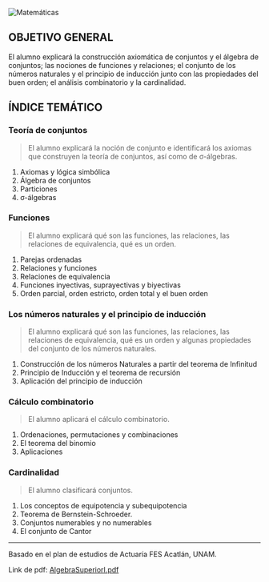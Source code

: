 ![Matemáticas](https://img.shields.io/badge/Campo-Matemáticas-blue)

## OBJETIVO GENERAL
El alumno explicará la construcción axiomática de conjuntos y el álgebra de conjuntos; las nociones de funciones y relaciones; el conjunto de los números naturales y el principio de inducción junto con las propiedades del buen orden; el análisis combinatorio y la cardinalidad.

## ÍNDICE TEMÁTICO
### Teoría de conjuntos
> El alumno explicará la noción de conjunto e identificará los axiomas que construyen la teoría de conjuntos, así como de σ-álgebras.

1. Axiomas y lógica simbólica
2. Álgebra de conjuntos
3. Particiones
4. σ-álgebras

### Funciones
> El alumno explicará qué son las funciones, las relaciones, las relaciones de equivalencia, qué es un orden.

1. Parejas ordenadas
2. Relaciones y funciones
3. Relaciones de equivalencia
4. Funciones inyectivas, suprayectivas y biyectivas
5. Orden parcial, orden estricto, orden total y el buen orden

### Los números naturales y el principio de inducción
> El alumno explicará qué son las funciones, las relaciones, las relaciones de equivalencia, qué es un orden y algunas propiedades del conjunto de los números naturales.

1. Construcción de los números Naturales a partir del teorema de Infinitud
2. Principio de Inducción y el teorema de recursión
3. Aplicación del principio de inducción

### Cálculo combinatorio
> El alumno aplicará el cálculo combinatorio.

1. Ordenaciones, permutaciones y combinaciones
2. El teorema del binomio
3. Aplicaciones

### Cardinalidad
> El alumno clasificará conjuntos.

1. Los conceptos de equipotencia y subequipotencia
2. Teorema de Bernstein-Schroeder.
3. Conjuntos numerables y no numerables
4. El conjunto de Cantor

<hr>

Basado en el plan de estudios de Actuaría FES Acatlán, UNAM.

Link de pdf: [AlgebraSuperiorI.pdf](https://www.acatlan.unam.mx/files/PlanesDeEstudio/Actuaria/1/AlgebraSuperiorI.pdf)
